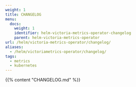 ```yaml
---
weight: 1
title: CHANGELOG
menu:
  docs:
    weight: 1
    identifier: helm-victoria-metrics-operator-changelog
    parent: helm-victoria-metrics-operator
url: /helm/victoria-metrics-operator/changelog/
aliases:
  - /helm/victoriametrics-operator/changelog/
tags:
  - metrics
  - kubernetes
---
```

{{% content "CHANGELOG.md" %}}
